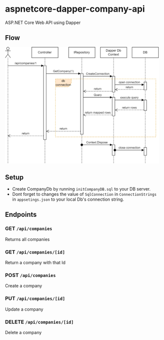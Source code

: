 # aspnetcore-dapper-company-api
ASP.NET Core Web API using Dapper

## Flow

 ![UML Flow](docs/Company%20Uml.png)

## Setup
-  Create CompanyDb by running `initCompanyDB.sql` to your DB server.
-  Dont forget to changes the value of `SqlConnection` in `ConnectionStrings` in `appsetings.json` to your local Db's connection string.
 
## Endpoints

### GET `/api/companies`
Returns all companies
### GET `/api/companies/[id]`
Return a company with that Id
### POST `/api/companies`
Create a company
### PUT `/api/companies/[id]`
Update a company
### DELETE `/api/companies/[id]`
Delete a company